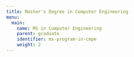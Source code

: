 ```yaml
---
title: Master's Degree in Computer Engineering
menu:
  main:
    name: MS in Computer Engineering
    parent: graduate
    identifier: ms-program-in-cmpe
    weight: 2
---
```

